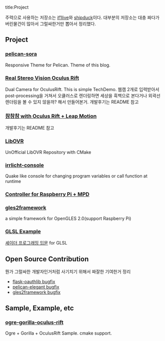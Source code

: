 title:Project

주력으로 사용하는 저장소는 [if1live](https://github.com/if1live)와 [shipduck](https://github.com/shipduck)이다. 대부분의 저장소는 대충 짜다가 버린물건이 많아서 그럴싸한거만 뽑아서 정리했다. 

## Project

### [pelican-sora](https://github.com/if1live/pelican-sora)
Responsive Theme for Pelican. Theme of this blog. 

### [Real Stereo Vision Oculus Rift](https://github.com/shipduck/real-stereo-vision-oculus-rift)

Dual Camera for OculusRift. This is simple TechDemo.
웹캠 2개로 입력받아서 post-processing을 거쳐서 오큘러스로 렌더링하면 세상을 흑백으로 본다거나 외곽선 렌더링을 볼 수 있지 않을까? 해서 만들어본거. 개발후기는 README 참고

### [참참참 with Oculus Rift + Leap Motion](http://shipduck.github.io/cham-cham-cham)
개발후기는 README 참고

### [LibOVR](https://github.com/if1live/LibOVR)
UnOfficial LibOVR Repository with CMake

### [irrlicht-console](http://libsora.so/irrlicht-console)
Quake like console for changing program variables or call function at runtime

### [Controller for Raspberry Pi + MPD](https://github.com/if1live/rpi-mpd-controller)

### [gles2framework](https://github.com/if1live/gles2framework)
a simple framework for OpenGLES 2.0(support Raspberry Pi)

### [GLSL Example](http://libsora.so/glsl_example/)
[셰이더 프로그래밍 입문](http://www.hanb.co.kr/book/look.html?isbn=978-89-7914-949-4) for GLSL


## Open Source Contribution

뭔가 그럴싸한 개발자인거처럼 사기치기 위해서 짜잘한 기여한거 정리

* [flask-oauthlib bugfix](https://github.com/lepture/flask-oauthlib/issues/40)
* [pelican-elegant bugfix](https://github.com/talha131/pelican-elegant/blob/master/THANKS.md)
* [gles2framework bugfix](https://github.com/chriscamacho/gles2framework/pull/6)

## Sample, Example, etc

### [ogre-gorilla-oculus-rift](https://github.com/shipduck/ogre-gorilla-oculus-rift)
Ogre + Gorilla + OculusRift Sample. cmake support.
